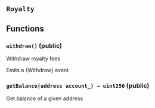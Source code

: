 ## `Royalty`

## Functions

### `withdraw()` (public)

Withdraw royalty fees

Emits a {Withdraw} event

### `getBalance(address account_) → uint256` (public)

Get balance of a given address
